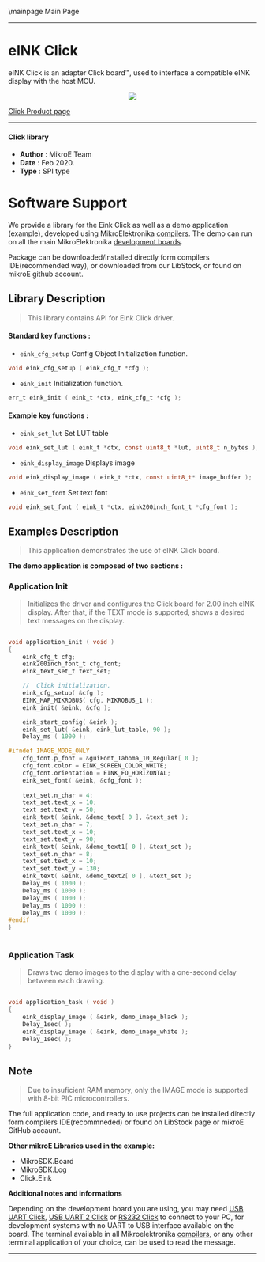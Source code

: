 \mainpage Main Page
 
---
# eINK Click

eINK Click is an adapter Click board™, used to interface a compatible eINK display with the host MCU.

<p align="center">
  <img src="https://download.mikroe.com/images/click_for_ide/eink_click_bundle20inch.png">
</p>

[Click Product page](https://www.mikroe.com/eink-click)

---

#### Click library 

- **Author**        : MikroE Team
- **Date**          : Feb 2020.
- **Type**          : SPI type


# Software Support

We provide a library for the Eink Click 
as well as a demo application (example), developed using MikroElektronika 
[compilers](https://shop.mikroe.com/compilers). 
The demo can run on all the main MikroElektronika [development boards](https://shop.mikroe.com/development-boards).

Package can be downloaded/installed directly form compilers IDE(recommended way), or downloaded from our LibStock, or found on mikroE github account. 

## Library Description

> This library contains API for Eink Click driver.

#### Standard key functions :

- `eink_cfg_setup` Config Object Initialization function.
```c
void eink_cfg_setup ( eink_cfg_t *cfg ); 
```

- `eink_init` Initialization function.
```c
err_t eink_init ( eink_t *ctx, eink_cfg_t *cfg );
```

#### Example key functions :

- `eink_set_lut` Set LUT table
```c
void eink_set_lut ( eink_t *ctx, const uint8_t *lut, uint8_t n_bytes );
```

- `eink_display_image` Displays image
```c
void eink_display_image ( eink_t *ctx, const uint8_t* image_buffer );
```

- `eink_set_font` Set text font
```c
void eink_set_font ( eink_t *ctx, eink200inch_font_t *cfg_font );
```

## Examples Description

> This application demonstrates the use of eINK Click board.

**The demo application is composed of two sections :**

### Application Init 

> Initializes the driver and configures the Click board for 2.00 inch eINK display.
> After that, if the TEXT mode is supported, shows a desired text messages on the display.

```c

void application_init ( void )
{
    eink_cfg_t cfg;   
    eink200inch_font_t cfg_font;
    eink_text_set_t text_set;

    //  Click initialization.
    eink_cfg_setup( &cfg );
    EINK_MAP_MIKROBUS( cfg, MIKROBUS_1 );
    eink_init( &eink, &cfg );

    eink_start_config( &eink );
    eink_set_lut( &eink, eink_lut_table, 90 );
    Delay_ms ( 1000 );

#ifndef IMAGE_MODE_ONLY
    cfg_font.p_font = &guiFont_Tahoma_10_Regular[ 0 ];
    cfg_font.color = EINK_SCREEN_COLOR_WHITE;
    cfg_font.orientation = EINK_FO_HORIZONTAL;  
    eink_set_font( &eink, &cfg_font );
    
    text_set.n_char = 4;
    text_set.text_x = 10;
    text_set.text_y = 50;
    eink_text( &eink, &demo_text[ 0 ], &text_set );
    text_set.n_char = 7;
    text_set.text_x = 10;
    text_set.text_y = 90;
    eink_text( &eink, &demo_text1[ 0 ], &text_set );
    text_set.n_char = 8;
    text_set.text_x = 10;
    text_set.text_y = 130;
    eink_text( &eink, &demo_text2[ 0 ], &text_set ); 
    Delay_ms ( 1000 );
    Delay_ms ( 1000 );
    Delay_ms ( 1000 );
    Delay_ms ( 1000 );
    Delay_ms ( 1000 );
#endif
}
  
```

### Application Task

> Draws two demo images to the display with a one-second delay between each drawing.

```c

void application_task ( void )
{
    eink_display_image ( &eink, demo_image_black );
    Delay_1sec( );
    eink_display_image ( &eink, demo_image_white );
    Delay_1sec( );
}

```

## Note

> Due to insuficient RAM memory, only the IMAGE mode is supported with 8-bit PIC microcontrollers.

The full application code, and ready to use projects can be  installed directly form compilers IDE(recommneded) or found on LibStock page or mikroE GitHub accaunt.

**Other mikroE Libraries used in the example:** 

- MikroSDK.Board
- MikroSDK.Log
- Click.Eink

**Additional notes and informations**

Depending on the development board you are using, you may need 
[USB UART Click](https://shop.mikroe.com/usb-uart-click), 
[USB UART 2 Click](https://shop.mikroe.com/usb-uart-2-click) or 
[RS232 Click](https://shop.mikroe.com/rs232-click) to connect to your PC, for 
development systems with no UART to USB interface available on the board. The 
terminal available in all Mikroelektronika 
[compilers](https://shop.mikroe.com/compilers), or any other terminal application 
of your choice, can be used to read the message.



---

